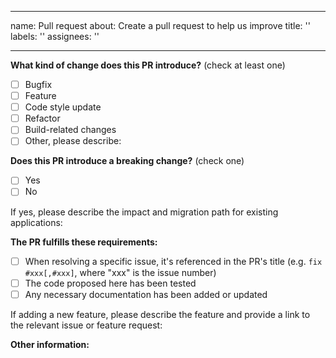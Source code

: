 
---
name: Pull request
about: Create a pull request to help us improve
title: ''
labels: ''
assignees: ''

---

**What kind of change does this PR introduce?** (check at least one)

- [ ] Bugfix
- [ ] Feature
- [ ] Code style update
- [ ] Refactor
- [ ] Build-related changes
- [ ] Other, please describe:

**Does this PR introduce a breaking change?** (check one)

- [ ] Yes
- [ ] No

If yes, please describe the impact and migration path for existing applications:

**The PR fulfills these requirements:**

- [ ] When resolving a specific issue, it's referenced in the PR's title (e.g. `fix #xxx[,#xxx]`, where "xxx" is the issue number)
- [ ] The code proposed here has been tested
- [ ] Any necessary documentation has been added or updated

If adding a new feature, please describe the feature and provide a link to the relevant issue or feature request:

**Other information:**
